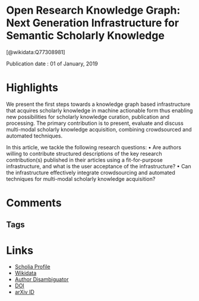 
Open Research Knowledge Graph: Next Generation Infrastructure for Semantic Scholarly Knowledge
==============================================================================================
  
  [@wikidata:Q77308981]  
  
Publication date : 01 of January, 2019  

# Highlights
 We present the first steps towards a knowledge graph based infrastructure that acquires scholarly knowledge in machine actionable form thus enabling new possibilities for scholarly knowledge curation, publication and processing. The primary contribution is to present, evaluate and discuss multi-modal scholarly knowledge acquisition, combining crowdsourced and automated techniques.

In this article, we tackle the following research questions:
• Are authors willing to contribute structured descriptions of the key research contribution(s) published in their articles using a fit-for-purpose infrastructure, and what is the user
acceptance of the infrastructure?
• Can the infrastructure effectively integrate crowdsourcing
and automated techniques for multi-modal scholarly knowledge acquisition?


# Comments

## Tags

# Links
  
 * [Scholia Profile](https://scholia.toolforge.org/work/Q77308981)  
 * [Wikidata](https://www.wikidata.org/wiki/Q77308981)  
 * [Author Disambiguator](https://author-disambiguator.toolforge.org/work_item_oauth.php?id=Q77308981&batch_id=&match=1&author_list_id=&doit=Get+author+links+for+work)  
 * [DOI](https://doi.org/10.1145/3360901.3364435)  
 * [arXiv ID](https://arxiv.org/pdf/1901.10816.pdf)  
